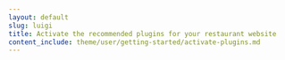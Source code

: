 ```yaml
---
layout: default
slug: luigi
title: Activate the recommended plugins for your restaurant website
content_include: theme/user/getting-started/activate-plugins.md
---
```

